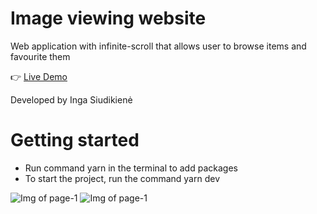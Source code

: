# Image viewing website 

Web application with infinite-scroll that allows user to browse items and favourite them 

:point_right: [Live Demo](https://ingasiu.github.io/fe-vinted/)

Developed by Inga Siudikienė

# Getting started

- Run command yarn in the terminal to add packages
- To start the project, run the command yarn dev

![Img of page-1](https://i.imgur.com/Ul3lHSB.png)
![Img of page-1](https://i.imgur.com/g8vUPGW.png)
